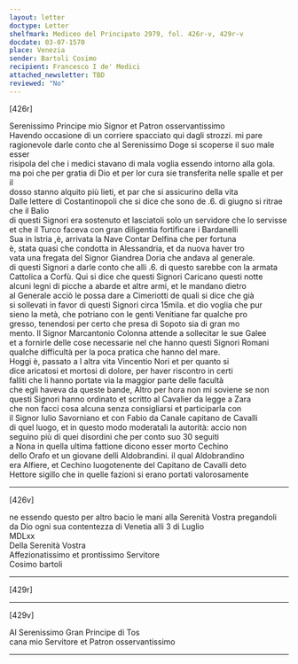 ```yaml
---
layout: letter
doctype: Letter
shelfmark: Mediceo del Principato 2979, fol. 426r-v, 429r-v
docdate: 03-07-1570
place: Venezia
sender: Bartoli Cosimo
recipient: Francesco I de' Medici
attached_newsletter: TBD
reviewed: "No"
---
```


[426r]  
  
  
Serenissimo Principe mio Signor et Patron osservantissimo  
Havendo occasione di un corriere spacciato qui dagli strozzi. mi pare  
ragionevole darle conto che al Serenissimo Doge si scoperse il suo male esser  
risipola del che i medici stavano di mala voglia essendo intorno alla gola.  
ma poi che per gratia di Dio et per lor cura sie transferita nelle spalle et per il  
dosso stanno alquito più lieti, et par che si assicurino della vita  
Dalle lettere di Costantinopoli che si dice che sono de .6. di giugno si ritrae che il Balio  
di questi Signori era sostenuto et lasciatoli solo un servidore che lo servisse  
et che il Turco faceva con gran diligentia fortificare i Bardanelli  
Sua in Istria ,è, arrivata la Nave Contar Delfina che per fortuna  
è, stata quasi che condotta in Alessandria, et da nuova haver tro  
vata una fregata del Signor Giandrea Doria che andava al generale.  
di questi Signori a darle conto che alli .6. di questo sarebbe con la armata  
Cattolica a Corfù. Qui si dice che questi Signori Caricano questi notte  
alcuni legni di picche a abarde et altre armi, et le mandano dietro  
al Generale acciò le possa dare a Cimeriotti de quali si dice che già  
si sollevati in favor di questi Signori circa 15mila. et dio voglia che pur  
sieno la metà, che potriano con le genti Venitiane far qualche pro  
gresso, tenendosi per certo che presa di Sopoto sia di gran mo  
mento. Il Signor Marcantonio Colonna attende a sollecitar le sue Galee  
et a fornirle delle cose necessarie nel che hanno questi Signori Romani  
qualche difficultà per la poca pratica che hanno del mare.  
Hoggi è, passato a l altra vita Vincentio Nori et per quanto si  
dice aricatosi et mortosi di dolore, per haver riscontro in certi  
falliti che li hanno portate via la maggior parte delle facultà  
che egli haveva da queste bande, Altro per hora non mi soviene se non  
questi Signori hanno ordinato et scritto al Cavalier da legge a Zara  
che non facci cosa alcuna senza consigliarsi et participarla con  
il Signor Iulio Savorniano et con Fabio da Canale capitano de Cavalli  
di quel luogo, et in questo modo moderatali la autorità: accio non  
seguino più di quei disordini che per conto suo 30 seguiti  
a Nona in quella ultima fattione dicono esser morto Cechino  
dello Orafo et un giovane delli Aldobrandini. il qual Aldobrandino  
era Alfiere, et Cechino luogotenente del Capitano de Cavalli deto  
Hettore sigillo che in quelle fazioni si erano portati valorosamente  
  
---  

[426v]  
  
  
ne essendo questo per altro bacio le mani alla Serenità Vostra pregandoli  
da Dio ogni sua contentezza di Venetia alli 3 di Luglio  
MDLxx  
Della Serenità Vostra  
Affezionatissimo et prontissimo Servitore  
Cosimo bartoli  
  
---  

[429r]  
  
  
  
---  

[429v]  
  
  
Al Serenissimo Gran Principe di Tos  
cana mio Servitore et Patron osservantissimo  
  
---  

